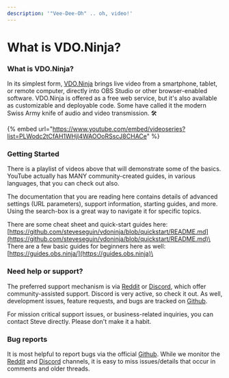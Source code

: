 ```yaml
---
description: '"Vee-Dee-Oh" .. oh, video!'
---
```


# What is VDO.Ninja?

### What is VDO.Ninja?

In its simplest form, [VDO.Ninja](https://vdo.ninja) brings live video from a smartphone, tablet, or remote computer, directly into OBS Studio or other browser-enabled software. VDO.Ninja is offered as a free web service, but it's also available as customizable and deployable code. Some have called it the modern Swiss Army knife of audio and video transmission. 🛠

{% embed url="https://www.youtube.com/embed/videoseries?list=PLWodc2tCfAH1WHjl4WAOOoRSscJ8CHACe" %}

### Getting Started

There is a playlist of videos above that will demonstrate some of the basics. YouTube actually has MANY community-created guides, in various languages, that you can check out also.

The documentation that you are reading here contains details of advanced settings (URL parameters), support information, starting guides, and more. Using the search-box is a great way to navigate it for specific topics.

There are some cheat sheet and quick-start guides here: [https://github.com/steveseguin/vdoninja/blob/quickstart/README.md](https://github.com/steveseguin/vdoninja/blob/quickstart/README.md)\
\
There are a few basic guides for beginners here as well: [https://guides.obs.ninja/](https://guides.obs.ninja)\


### Need help or support?

The preferred support mechanism is via [Reddit](https://www.reddit.com/r/obsninja) or [Discord](http://discord.obs.ninja), which offer community-assisted support. Discord is very active, so check it out.  As well, development issues, feature requests, and bugs are tracked on [Github](https://github.com/steveseguin/obsninja).&#x20;

For mission critical support issues, or business-related inquiries, you can contact Steve directly. Please don't make it a habit.

### Bug reports

It is most helpful to report bugs via the official [Github](https://github.com/steveseguin/obsninja). While we monitor the [Reddit](https://www.reddit.com/r/obsninja) and [Discord](http://discord.obs.ninja) channels, it is easy to miss issues/details that occur in comments and older threads.

